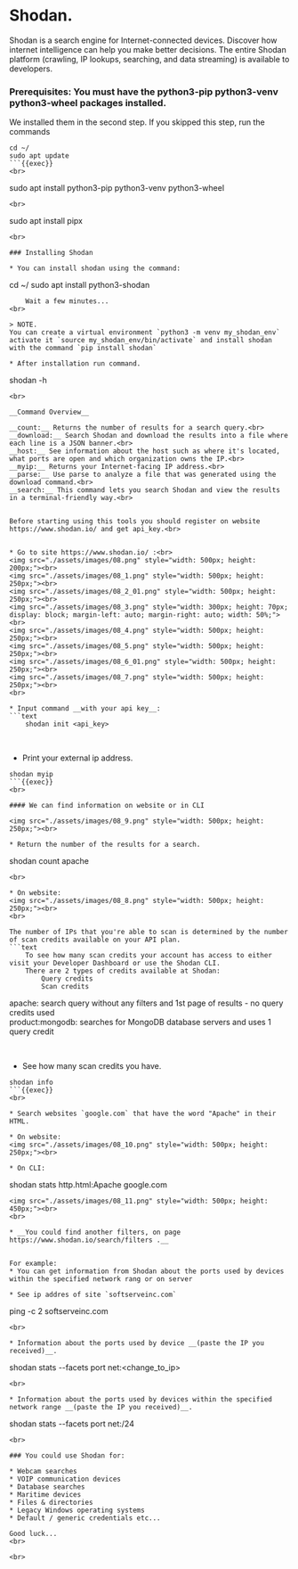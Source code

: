 # Shodan.

Shodan is a search engine for Internet-connected devices. 
Discover how internet intelligence can help you make better decisions. 
The entire Shodan platform (crawling, IP lookups, searching, and data streaming) is available to developers.

### Prerequisites: You must have the python3-pip python3-venv python3-wheel packages installed.
We installed them in the second step. If you skipped this step, run the commands
```
cd ~/
sudo apt update
```{{exec}}
<br>

```
sudo apt install python3-pip python3-venv python3-wheel
```{{exec}}
<br>

```
sudo apt install pipx
```{{exec}}
<br>

### Installing Shodan

* You can install shodan using the command:
```
cd ~/
sudo apt install python3-shodan
```{{exec}}
    Wait a few minutes...
<br>

> NOTE.
You can create a virtual environment `python3 -m venv my_shodan_env` activate it `source my_shodan_env/bin/activate` and install shodan with the command `pip install shodan`

* After installation run command.
```
shodan -h
```{{exec}}
<br>

__Command Overview__

__count:__ Returns the number of results for a search query.<br>
__download:__ Search Shodan and download the results into a file where each line is a JSON banner.<br>
__host:__ See information about the host such as where it's located, what ports are open and which organization owns the IP.<br>
__myip:__ Returns your Internet-facing IP address.<br>
__parse:__ Use parse to analyze a file that was generated using the download command.<br>
__search:__ This command lets you search Shodan and view the results in a terminal-friendly way.<br>


Before starting using this tools you should register on website https://www.shodan.io/ and get api_key.<br>


* Go to site https://www.shodan.io/ :<br>
<img src="./assets/images/08.png" style="width: 500px; height: 200px;"><br>
<img src="./assets/images/08_1.png" style="width: 500px; height: 250px;"><br>
<img src="./assets/images/08_2_01.png" style="width: 500px; height: 250px;"><br>
<img src="./assets/images/08_3.png" style="width: 300px; height: 70px; display: block; margin-left: auto; margin-right: auto; width: 50%;"><br>
<img src="./assets/images/08_4.png" style="width: 500px; height: 250px;"><br>
<img src="./assets/images/08_5.png" style="width: 500px; height: 250px;"><br>
<img src="./assets/images/08_6_01.png" style="width: 500px; height: 250px;"><br>
<img src="./assets/images/08_7.png" style="width: 500px; height: 250px;"><br>
<br>

* Input command __with your api key__:
```text
    shodan init <api_key>
```
<br>

* Print your external ip address.
```
shodan myip
```{{exec}}
<br>

#### We can find information on website or in CLI

<img src="./assets/images/08_9.png" style="width: 500px; height: 250px;"><br>

* Return the number of the results for a search.
```
shodan count apache
```{{exec}}
<br>

* On website:
<img src="./assets/images/08_8.png" style="width: 500px; height: 250px;"><br>
<br>

The number of IPs that you're able to scan is determined by the number of scan credits available on your API plan.
```text
    To see how many scan credits your account has access to either visit your Developer Dashboard or use the Shodan CLI.
    There are 2 types of credits available at Shodan:
        Query credits
        Scan credits
```

apache: search query without any filters and 1st page of results - no query credits used<br>
product:mongodb: searches for MongoDB database servers and uses 1 query credit<br>

<br>

* See how many scan credits you have.
```
shodan info
```{{exec}}
<br>

* Search websites `google.com` that have the word "Apache" in their HTML.

* On website:
<img src="./assets/images/08_10.png" style="width: 500px; height: 250px;"><br>

* On CLI:
```
shodan stats http.html:Apache google.com
```{{exec}}
<img src="./assets/images/08_11.png" style="width: 500px; height: 450px;"><br>
<br>

* __You could find another filters, on page https://www.shodan.io/search/filters .__


For example:
* You can get information from Shodan about the ports used by devices within the specified network rang or on server

* See ip addres of site `softserveinc.com`
```
ping -c 2 softserveinc.com
```{{exec}}
<br>

* Information about the ports used by device __(paste the IP you received)__.
```
shodan stats --facets port net:<change_to_ip>
```{{exec}}
<br>

* Information about the ports used by devices within the specified network range __(paste the IP you received)__.
```
shodan stats --facets port net:<change to ip>/24
```{{exec}}
<br>

### You could use Shodan for:

* Webcam searches
* VOIP communication devices
* Database searches
* Maritime devices
* Files & directories
* Legacy Windows operating systems
* Default / generic credentials etc...

Good luck...
<br>

<br>


